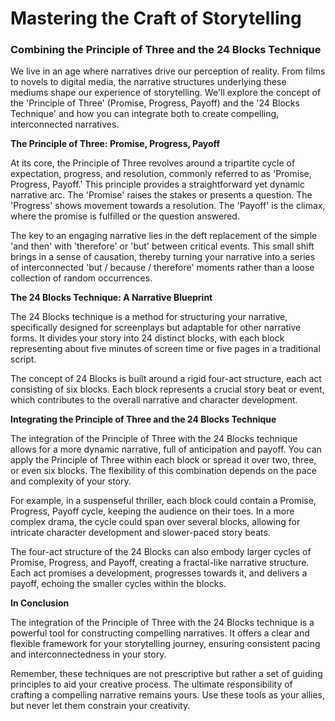 # Mastering the Craft of Storytelling 

### Combining the Principle of Three and the 24 Blocks Technique

We live in an age where narratives drive our perception of reality. From films to novels to digital media, the narrative structures underlying these mediums shape our experience of storytelling. We'll explore the concept of the 'Principle of Three' (Promise, Progress, Payoff) and the '24 Blocks Technique' and how you can integrate both to create compelling, interconnected narratives.

**The Principle of Three: Promise, Progress, Payoff**

At its core, the Principle of Three revolves around a tripartite cycle of expectation, progress, and resolution, commonly referred to as 'Promise, Progress, Payoff.' This principle provides a straightforward yet dynamic narrative arc. The 'Promise' raises the stakes or presents a question. The 'Progress' shows movement towards a resolution. The 'Payoff' is the climax, where the promise is fulfilled or the question answered.

The key to an engaging narrative lies in the deft replacement of the simple 'and then' with 'therefore' or 'but' between critical events. This small shift brings in a sense of causation, thereby turning your narrative into a series of interconnected 'but / because / therefore' moments rather than a loose collection of random occurrences.

**The 24 Blocks Technique: A Narrative Blueprint**

The 24 Blocks technique is a method for structuring your narrative, specifically designed for screenplays but adaptable for other narrative forms. It divides your story into 24 distinct blocks, with each block representing about five minutes of screen time or five pages in a traditional script. 

The concept of 24 Blocks is built around a rigid four-act structure, each act consisting of six blocks. Each block represents a crucial story beat or event, which contributes to the overall narrative and character development. 

**Integrating the Principle of Three and the 24 Blocks Technique**

The integration of the Principle of Three with the 24 Blocks technique allows for a more dynamic narrative, full of anticipation and payoff. You can apply the Principle of Three within each block or spread it over two, three, or even six blocks. The flexibility of this combination depends on the pace and complexity of your story.

For example, in a suspenseful thriller, each block could contain a Promise, Progress, Payoff cycle, keeping the audience on their toes. In a more complex drama, the cycle could span over several blocks, allowing for intricate character development and slower-paced story beats.

The four-act structure of the 24 Blocks can also embody larger cycles of Promise, Progress, and Payoff, creating a fractal-like narrative structure. Each act promises a development, progresses towards it, and delivers a payoff, echoing the smaller cycles within the blocks.

**In Conclusion**

The integration of the Principle of Three with the 24 Blocks technique is a powerful tool for constructing compelling narratives. It offers a clear and flexible framework for your storytelling journey, ensuring consistent pacing and interconnectedness in your story.

Remember, these techniques are not prescriptive but rather a set of guiding principles to aid your creative process. The ultimate responsibility of crafting a compelling narrative remains yours. Use these tools as your allies, but never let them constrain your creativity. 
